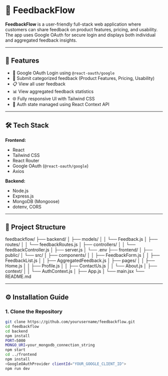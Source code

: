 # 💬 FeedbackFlow

**FeedbackFlow** is a user-friendly full-stack web application where customers can share feedback on product features, pricing, and usability. The app uses Google OAuth for secure login and displays both individual and aggregated feedback insights.

---

## 🚀 Features

- 🔐 Google OAuth Login using `@react-oauth/google`
- 📝 Submit categorized feedback (Product Features, Pricing, Usability)
- 📋 View all user feedback
- 📊 View aggregated feedback statistics
- 🌐 Fully responsive UI with Tailwind CSS
- 🧠 Auth state managed using React Context API

---

## 🛠 Tech Stack

**Frontend:**
- React
- Tailwind CSS
- React Router
- Google OAuth (`@react-oauth/google`)
- Axios

**Backend:**
- Node.js
- Express.js
- MongoDB (Mongoose)
- dotenv, CORS

---

## 📁 Project Structure

feedbackflow/ ├── backend/ │ ├── models/ │ │ └── Feedback.js │ ├── routes/ │ │ └── feedbackRoutes.js │ ├── controllers/ │ │ └── feedbackController.js │ ├── server.js │ └── .env ├── frontend/ │ ├── public/ │ └── src/ │ ├── components/ │ │ ├── FeedbackForm.js │ │ ├── FeedbackList.js │ │ ├── AggregatedFeedback.js │ ├── pages/ │ │ ├── Home.js │ │ ├── Profile.js │ │ ├── ContactUs.js │ │ └── About.js │ ├── context/ │ │ └── AuthContext.js │ ├── App.js │ └── main.jsx └── README.md


---

## ⚙️ Installation Guide

### 1. Clone the Repository

```bash
git clone https://github.com/yourusername/feedbackflow.git
cd feedbackflow
cd backend
npm install
PORT=5000
MONGO_URI=your_mongodb_connection_string
npm start
cd ../frontend
npm install
<GoogleOAuthProvider clientId="YOUR_GOOGLE_CLIENT_ID">
npm run dev
